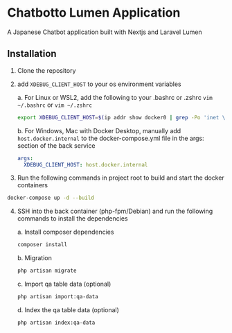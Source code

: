# Chatbotto Lumen Application
A Japanese Chatbot application built with Nextjs and Laravel Lumen

## Installation
1. Clone the repository
2. add `XDEBUG_CLIENT_HOST` to your os environment variables
    
    a. For Linux or WSL2, add the following to your .bashrc or .zshrc `vim ~/.bashrc` or `vim ~/.zshrc`
    ```bash
    export XDEBUG_CLIENT_HOST=$(ip addr show docker0 | grep -Po 'inet \K[\d.]+')
    ```
    b. For Windows, Mac with Docker Desktop, manually add `host.docker.internal` to the docker-compose.yml file in the args: section of the back service
    ```yaml
    args:
      XDEBUG_CLIENT_HOST: host.docker.internal
    ```
    
3. Run the following commands in project root to build and start the docker containers
```bash
docker-compose up -d --build
```
4. SSH into the back container (php-fpm/Debian) and run the following commands to install the dependencies
   
    a. Install composer dependencies
    ```bash
    composer install
    ```
    b. Migration
    ```bash
    php artisan migrate
    ```
    c. Import qa table data (optional)
    ```bash
    php artisan import:qa-data
    ```
    d. Index the qa table data (optional)
    ```bash
    php artisan index:qa-data
    ```




